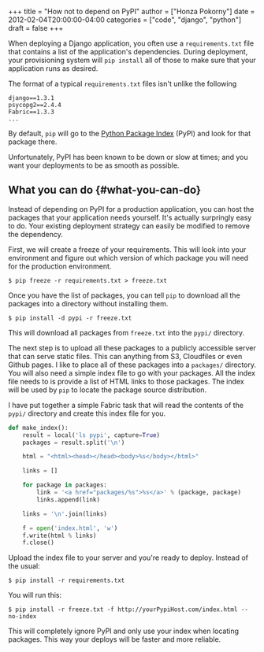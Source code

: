 +++
title = "How not to depend on PyPI"
author = ["Honza Pokorny"]
date = 2012-02-04T20:00:00-04:00
categories = ["code", "django", "python"]
draft = false
+++

When deploying a Django application, you often use a `requirements.txt` file
that contains a list of the application's dependencies. During deployment, your
provisioning system will `pip install` all of those to make sure that your
application runs as desired.

The format of a typical `requirements.txt` files isn't unlike the following

```nil
django==1.3.1
psycopg2==2.4.4
Fabric==1.3.3
...
```

By default, `pip` will go to the [Python Package Index](http://pypi.python.org) (PyPI) and look for
that package there.

Unfortunately, PyPI has been known to be down or slow at times; and you want
your deployments to be as smooth as possible.

## What you can do {#what-you-can-do}

Instead of depending on PyPI for a production application, you can host the
packages that your application needs yourself. It's actually surpringly easy to
do. Your existing deployment strategy can easily be modified to remove the
dependency.

First, we will create a freeze of your requirements. This will look into your
environment and figure out which version of which package you will need for the
production environment.

```nil
$ pip freeze -r requirements.txt > freeze.txt
```

Once you have the list of packages, you can tell `pip` to download all the
packages into a directory without installing them.

```nil
$ pip install -d pypi -r freeze.txt
```

This will download all packages from `freeze.txt` into the `pypi/`
directory.

The next step is to upload all these packages to a publicly accessible server
that can serve static files. This can anything from S3, Cloudfiles or even
Github pages. I like to place all of these packages into a `packages/`
directory. You will also need a simple index file to go with your packages. All
the index file needs to is provide a list of HTML links to those packages. The
index will be used by `pip` to locate the package source distribution.

I have put together a simple Fabric task that will read the contents of the
`pypi/` directory and create this index file for you.

```python
def make_index():
    result = local('ls pypi', capture=True)
    packages = result.split('\n')

    html = "<html><head></head><body>%s</body></html>"

    links = []

    for package in packages:
        link = '<a href="packages/%s">%s</a>' % (package, package)
        links.append(link)

    links = '\n'.join(links)

    f = open('index.html', 'w')
    f.write(html % links)
    f.close()
```

Upload the index file to your server and you're ready to deploy. Instead of the
usual:

```nil
$ pip install -r requirements.txt
```

You will run this:

```nil
$ pip install -r freeze.txt -f http://yourPypiHost.com/index.html --no-index
```

This will completely ignore PyPI and only use your index when locating
packages. This way your deploys will be faster and more reliable.
